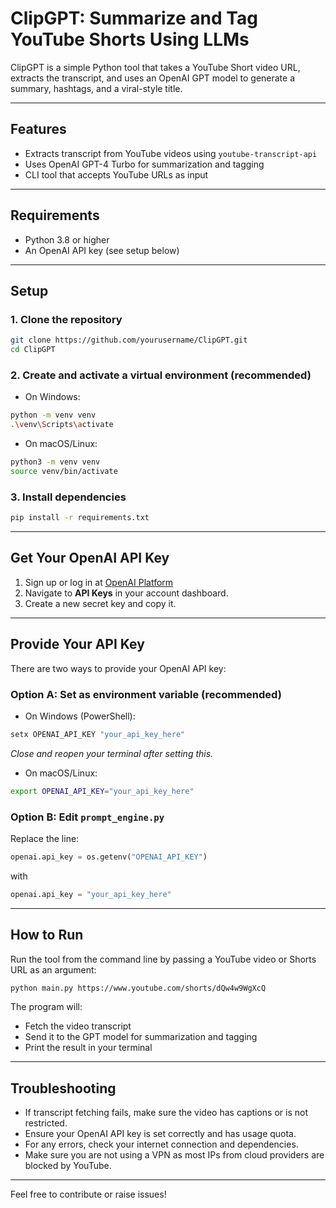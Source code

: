 # ClipGPT: Summarize and Tag YouTube Shorts Using LLMs

ClipGPT is a simple Python tool that takes a YouTube Short video URL, extracts the transcript, and uses an OpenAI GPT model to generate a summary, hashtags, and a viral-style title.

---

## Features

- Extracts transcript from YouTube videos using `youtube-transcript-api`
- Uses OpenAI GPT-4 Turbo for summarization and tagging
- CLI tool that accepts YouTube URLs as input

---

## Requirements

- Python 3.8 or higher
- An OpenAI API key (see setup below)

---

## Setup

### 1. Clone the repository

```bash
git clone https://github.com/yourusername/ClipGPT.git
cd ClipGPT
```

### 2. Create and activate a virtual environment (recommended)

- On Windows:

```bash
python -m venv venv
.\venv\Scripts\activate
```

- On macOS/Linux:

```bash
python3 -m venv venv
source venv/bin/activate
```

### 3. Install dependencies

```bash
pip install -r requirements.txt
```

---

## Get Your OpenAI API Key

1. Sign up or log in at [OpenAI Platform](https://platform.openai.com/)
2. Navigate to **API Keys** in your account dashboard.
3. Create a new secret key and copy it.

---

## Provide Your API Key

There are two ways to provide your OpenAI API key:

### Option A: Set as environment variable (recommended)

- On Windows (PowerShell):

```powershell
setx OPENAI_API_KEY "your_api_key_here"
```

*Close and reopen your terminal after setting this.*

- On macOS/Linux:

```bash
export OPENAI_API_KEY="your_api_key_here"
```

### Option B: Edit `prompt_engine.py`

Replace the line:

```python
openai.api_key = os.getenv("OPENAI_API_KEY")
```

with

```python
openai.api_key = "your_api_key_here"
```

---

## How to Run

Run the tool from the command line by passing a YouTube video or Shorts URL as an argument:

```bash
python main.py https://www.youtube.com/shorts/dQw4w9WgXcQ
```

The program will:

- Fetch the video transcript
- Send it to the GPT model for summarization and tagging
- Print the result in your terminal

---

## Troubleshooting

- If transcript fetching fails, make sure the video has captions or is not restricted.
- Ensure your OpenAI API key is set correctly and has usage quota.
- For any errors, check your internet connection and dependencies.
- Make sure you are not using a VPN as most IPs from cloud providers are blocked by YouTube.



---

Feel free to contribute or raise issues!
